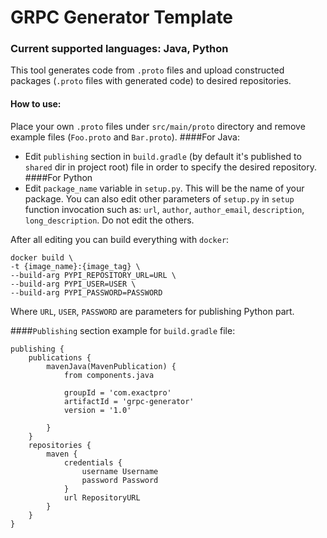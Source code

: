 # GRPC Generator Template

### Current supported languages: Java, Python

This tool generates code from `.proto` files and upload constructed packages (`.proto` files with generated code) to desired repositories.

#### How to use:
Place your own `.proto` files under `src/main/proto` directory and remove example files (`Foo.proto` and `Bar.proto`).
####For Java: 
- Edit `publishing` section in `build.gradle` (by default it's published to `shared` dir in project root) file in order to specify the desired repository.
####For Python
- Edit `package_name` variable in `setup.py`. This will be the name of your package.
You can also edit other parameters of `setup.py` in `setup` function invocation such as: `url`, `author`, `author_email`, `description`, `long_description`. Do not edit the others. 

After all editing you can build everything with `docker`:<br>
```
docker build \ 
-t {image_name}:{image_tag} \ 
--build-arg PYPI_REPOSITORY_URL=URL \ 
--build-arg PYPI_USER=USER \ 
--build-arg PYPI_PASSWORD=PASSWORD
```
Where `URL`, `USER`, `PASSWORD` are parameters for publishing Python part.

####`Publishing` section example for `build.gradle` file:
```
publishing {
    publications {
        mavenJava(MavenPublication) {
            from components.java

            groupId = 'com.exactpro'
            artifactId = 'grpc-generator'
            version = '1.0'

        }
    }
    repositories {
        maven {
            credentials {
                username Username
                password Password
            }
            url RepositoryURL
        }
    }
}
```
